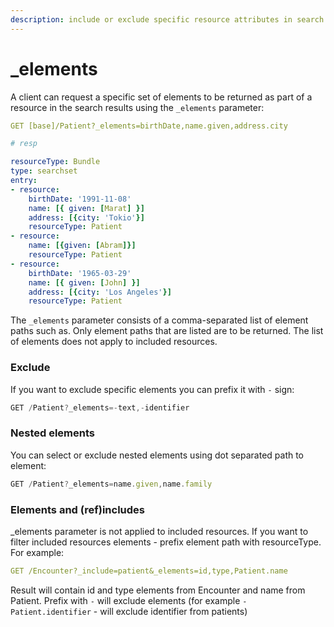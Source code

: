 ```yaml
---
description: include or exclude specific resource attributes in search result
---
```


# \_elements

A client can request a specific set of elements to be returned as part of a resource in the search results using the `_elements` parameter:

```yaml
GET [base]/Patient?_elements=birthDate,name.given,address.city

# resp

resourceType: Bundle
type: searchset
entry:
- resource:
    birthDate: '1991-11-08'
    name: [{ given: [Marat] }]
    address: [{city: 'Tokio'}]
    resourceType: Patient
- resource:
    name: [{given: [Abram]}]
    resourceType: Patient
- resource:
    birthDate: '1965-03-29'
    name: [{ given: [John] }]
    address: [{city: 'Los Angeles'}]
    resourceType: Patient
```

The `_elements` parameter consists of a comma-separated list of  element paths such as. Only element paths that are listed are to be returned. The list of elements does not apply to included resources.

### Exclude

If you want to exclude specific elements you can prefix it with `-` sign: 

```javascript
GET /Patient?_elements=-text,-identifier
```

### Nested elements

You can select or exclude nested elements using dot separated path to element:

```javascript
GET /Patient?_elements=name.given,name.family
```

### Elements and \(ref\)includes

 \_elements parameter is not applied to included resources. If you want to filter included resources elements - prefix element path with resourceType. For example:

```yaml
GET /Encounter?_include=patient&_elements=id,type,Patient.name
```

Result will contain id and type elements from Encounter and  name from Patient. Prefix with `-` will  exclude elements \(for example `-Patient.identifier` - will exclude identifier from patients\)

